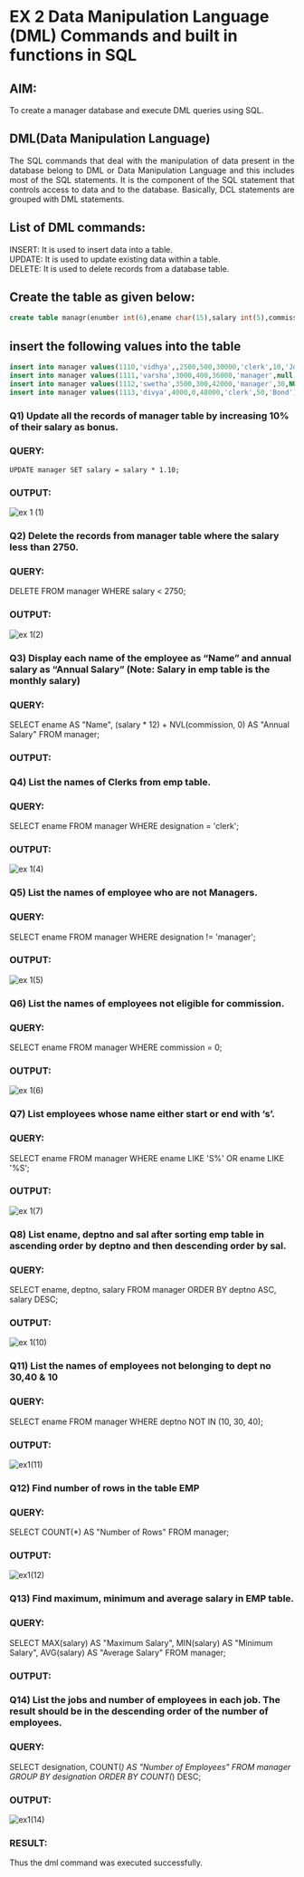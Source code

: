 # EX 2 Data Manipulation Language (DML) Commands and built in functions in SQL
## AIM:
To create a manager database and execute DML queries using SQL.


## DML(Data Manipulation Language)
<div align="justify">
The SQL commands that deal with the manipulation of data present in the database belong to DML or Data Manipulation Language and this includes most of the SQL statements. It is the component of the SQL statement that controls access to data and to the database. Basically, DCL statements are grouped with DML statements.
</div>

## List of DML commands: 
<div align="justify">
INSERT: It is used to insert data into a table.<br>
UPDATE: It is used to update existing data within a table.<br>
DELETE: It is used to delete records from a database table.<br>
</div>

## Create the table as given below:
```sql
create table managr(enumber int(6),ename char(15),salary int(5),commission int(4),annualsalary int(7),designation char(10),deptno int(2),reporting char(10));
```
## insert the following values into the table
```sql
insert into manager values(1110,'vidhya',,2500,500,30000,'clerk',10,'John');
insert into manager values(1111,'varsha',3000,400,36000,'manager',null,'James');
insert into manager values(1112,'swetha',3500,300,42000,'manager',30,NULL);
insert into manager values(1113,'divya',4000,0,48000,'clerk',50,'Bond');
```

### Q1) Update all the records of manager table by increasing 10% of their salary as bonus.

### QUERY:
`UPDATE manager SET salary = salary * 1.10;`

### OUTPUT:
![ex 1 (1)](https://github.com/vidhyasrikachapalayam/EX-2-Data-Manipulation-Language-DML-and-Data-Control-Language-DCL-Commands/assets/119477817/82eb334b-1cf5-4e41-a59e-1fd150337e79)


### Q2) Delete the records from manager table where the salary less than 2750.

### QUERY:
DELETE FROM manager WHERE salary < 2750;

### OUTPUT:
![ex 1(2)](https://github.com/vidhyasrikachapalayam/EX-2-Data-Manipulation-Language-DML-and-Data-Control-Language-DCL-Commands/assets/119477817/1c77645e-9cfa-4e9e-956d-5644377970a9)


### Q3) Display each name of the employee as “Name” and annual salary as “Annual Salary” (Note: Salary in emp table is the monthly salary)

### QUERY:
SELECT ename AS "Name", (salary * 12) + NVL(commission, 0) AS "Annual Salary" FROM manager;
### OUTPUT:


### Q4)	List the names of Clerks from emp table.

### QUERY:
SELECT ename FROM manager WHERE designation = 'clerk';

### OUTPUT:
![ex 1(4)](https://github.com/vidhyasrikachapalayam/EX-2-Data-Manipulation-Language-DML-and-Data-Control-Language-DCL-Commands/assets/119477817/366b5931-0285-45a7-be35-d8be1b34d0ff)


### Q5)	List the names of employee who are not Managers.

### QUERY:
SELECT ename FROM manager WHERE designation != 'manager';

### OUTPUT:
![ex 1(5)](https://github.com/vidhyasrikachapalayam/EX-2-Data-Manipulation-Language-DML-and-Data-Control-Language-DCL-Commands/assets/119477817/84711c57-81ed-4d32-beb0-e51d9f891939)


### Q6)	List the names of employees not eligible for commission.

### QUERY:
SELECT ename FROM manager WHERE commission = 0;

### OUTPUT:
![ex 1(6)](https://github.com/vidhyasrikachapalayam/EX-2-Data-Manipulation-Language-DML-and-Data-Control-Language-DCL-Commands/assets/119477817/bce13436-d26a-42f7-87ab-b7c796f6cf80)


### Q7)	List employees whose name either start or end with ‘s’.

### QUERY:
SELECT ename FROM manager WHERE ename LIKE 'S%' OR ename LIKE '%S';

### OUTPUT:
![ex 1(7)](https://github.com/vidhyasrikachapalayam/EX-2-Data-Manipulation-Language-DML-and-Data-Control-Language-DCL-Commands/assets/119477817/f7a422bb-0798-4e26-b358-06d5f41324ea)







### Q8)	List ename, deptno and sal after sorting emp table in ascending order by deptno and then descending order by sal.

### QUERY:
SELECT ename, deptno, salary FROM manager ORDER BY deptno ASC, salary DESC;

### OUTPUT:
![ex 1(10)](https://github.com/vidhyasrikachapalayam/EX-2-Data-Manipulation-Language-DML-and-Data-Control-Language-DCL-Commands/assets/119477817/df15e491-45ce-44b9-971b-f86dd862b970)



### Q11) List the names of employees not belonging to dept no 30,40 & 10

### QUERY:
SELECT ename FROM manager WHERE deptno NOT IN (10, 30, 40);
### OUTPUT:
![ex1(11)](https://github.com/vidhyasrikachapalayam/EX-2-Data-Manipulation-Language-DML-and-Data-Control-Language-DCL-Commands/assets/119477817/5a04a961-2e28-4f52-8d7c-89bdd868b29d)



### Q12) Find number of rows in the table EMP

### QUERY:
SELECT COUNT(*) AS "Number of Rows" FROM manager;

### OUTPUT:
![ex1(12)](https://github.com/vidhyasrikachapalayam/EX-2-Data-Manipulation-Language-DML-and-Data-Control-Language-DCL-Commands/assets/119477817/f6adc75e-a938-4e4f-86ad-efae9627c3a1)


### Q13) Find maximum, minimum and average salary in EMP table.

### QUERY:
SELECT MAX(salary) AS "Maximum Salary", MIN(salary) AS "Minimum Salary", AVG(salary) AS "Average Salary" FROM manager;

### OUTPUT:



### Q14) List the jobs and number of employees in each job. The result should be in the descending order of the number of employees.

### QUERY:
SELECT designation, COUNT(*) AS "Number of Employees" FROM manager GROUP BY designation ORDER BY COUNT(*) DESC;

### OUTPUT:
![ex1(14)](https://github.com/vidhyasrikachapalayam/EX-2-Data-Manipulation-Language-DML-and-Data-Control-Language-DCL-Commands/assets/119477817/93bcc881-061e-44c7-8449-f0b76af9bc53)
### RESULT:
Thus the dml command was executed successfully.

